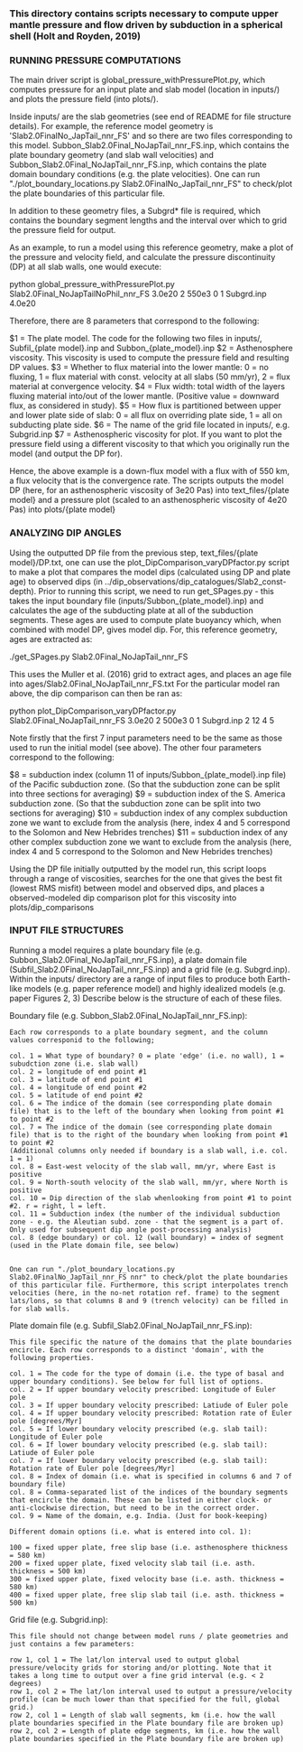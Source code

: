 ### This directory contains scripts necessary to compute upper mantle pressure and flow driven by subduction in a spherical shell (Holt and Royden, 2019)

### RUNNING PRESSURE COMPUTATIONS

The main driver script is global_pressure_withPressurePlot.py, which computes pressure for an input plate and slab model (location in inputs/) and plots the pressure field (into plots/). 

Inside inputs/ are the slab geometries (see end of README for file structure details).  For example, the reference model geometry is 'Slab2.0FinalNo_JapTail_nnr_FS' and so there are two files corresponding to this model. Subbon_Slab2.0Final_NoJapTail_nnr_FS.inp, which contains the plate boundary geometry (and slab wall velocities) and Subbon_Slab2.0Final_NoJapTail_nnr_FS.inp, which contains the plate domain boundary conditions (e.g. the plate velocities). One can run "./plot_boundary_locations.py Slab2.0FinalNo_JapTail_nnr_FS" to check/plot the plate boundaries of this particular file.

In addition to these geometry files, a Subgrd* file is required, which contains the boundary segment lengths and the interval over which to grid the pressure field for output. 

As an example, to run a model using this reference geometry, make a plot of the pressure and velocity field, and calculate the pressure discontinuity (DP) at all slab walls, one would execute:

python global_pressure_withPressurePlot.py Slab2.0Final_NoJapTailNoPhil_nnr_FS 3.0e20 2 550e3 0 1 Subgrd.inp 4.0e20

Therefore, there are 8 parameters that correspond to the following:

$1 = The plate model. The code for the following two files in inputs/, Subfil_{plate model}.inp and Subbon_{plate_model}.inp
$2 = Asthenosphere viscosity. This viscosity is used to compute the pressure field and resulting DP values.
$3 = Whether to flux material into the lower mantle: 0 = no fluxing, 1 = flux material with const. velocity at all slabs (50 mm/yr), 2 = flux material at convergence velocity.
$4 = Flux width: total width of the layers fluxing material into/out of the lower mantle. (Positive value = downward flux, as considered in study).
$5 = How flux is partitioned between upper and lower plate side of slab: 0 = all flux on overriding plate side, 1 = all on subducting plate side.
$6 = The name of the grid file located in inputs/, e.g. Subgrid.inp
$7 = Asthenospheric viscosity for plot. If you want to plot the pressure field using a different viscosity to that which you originally run the model (and output the DP for).

Hence, the above example is a down-flux model with a flux with of 550 km, a flux velocity that is the convergence rate. The scripts outputs the model DP (here, for an asthenospheric viscosity of 3e20 Pas) into text_files/{plate model} and a pressure plot (scaled to an asthenospheric viscosity of 4e20 Pas) into plots/{plate model}

### ANALYZING DIP ANGLES

Using the outputted DP file from the previous step, text_files/{plate model}/DP.txt, one can use the plot_DipComparison_varyDPfactor.py script to make a plot that compares the model dips (calculated using DP and plate age) to observed dips (in ../dip_observations/dip_catalogues/Slab2_const-depth). Prior to running this script, we need to run get_SPages.py - this takes the input boundary file (inputs/Subbon_{plate_model}.inp) and calculates the age of the subducting plate at all of the subduction segments. These ages are used to compute plate buoyancy which, when combined with model DP, gives model dip. For, this reference geometry, ages are extracted as:

./get_SPages.py Slab2.0Final_NoJapTail_nnr_FS

This uses the Muller et al. (2016) grid to extract ages, and places an age file into ages/Slab2.0Final_NoJapTail_nnr_FS.txt
For the particular model ran above, the dip comparison can then be ran as:

python plot_DipComparison_varyDPfactor.py Slab2.0Final_NoJapTail_nnr_FS 3.0e20 2 500e3 0 1 Subgrd.inp 2 12 4 5

Note firstly that the first 7 input parameters need to be the same as those used to run the initial model (see above). The other four parameters correspond to the following:

$8  = subduction index (column 11 of inputs/Subbon_{plate_model}.inp file) of the Pacific subduction zone. (So that the subduction zone can be split into three sections for averaging)
$9  = subduction index of the S. America subduction zone. (So that the subduction zone can be split into two sections for averaging) 
$10 = subduction index of any complex subduction zone we want to exclude from the analysis (here, index 4 and 5 correspond to the Solomon and New Hebrides trenches)
$11 = subduction index of any other complex subduction zone we want to exclude from the analysis (here, index 4 and 5 correspond to the Solomon and New Hebrides trenches)

Using the DP file initially outputted by the model run, this script loops through a range of viscosities, searches for the one that gives the best fit (lowest RMS misfit) between model and observed dips, and places a observed-modeled dip comparison plot for this viscosity into plots/dip_comparisons 

### INPUT FILE STRUCTURES

Running a model requires a plate boundary file (e.g. Subbon_Slab2.0Final_NoJapTail_nnr_FS.inp), a plate domain file (Subfil_Slab2.0Final_NoJapTail_nnr_FS.inp) and a grid file (e.g. Subgrd.inp). Within the inputs/ directory are a range of input files to produce both Earth-like models (e.g. paper reference model) and highly idealized models (e.g. paper Figures 2, 3) Describe below is the structure of each of these files.

Boundary file (e.g. Subbon_Slab2.0Final_NoJapTail_nnr_FS.inp):

	Each row corresponds to a plate boundary segment, and the column values corresponid to the following;

	col. 1 = What type of boundary? 0 = plate 'edge' (i.e. no wall), 1 = subudction zone (i.e. slab wall)
	col. 2 = longitude of end point #1
	col. 3 = latitude of end point #1
	col. 4 = longitude of end point #2
	col. 5 = latitude of end point #2
	col. 6 = The indice of the domain (see corresponding plate domain file) that is to the left of the boundary when looking from point #1 to point #2
	col. 7 = The indice of the domain (see corresponding plate domain file) that is to the right of the boundary when looking from point #1 to point #2
	(Additional columns only needed if boundary is a slab wall, i.e. col. 1 = 1)
	col. 8 = East-west velocity of the slab wall, mm/yr, where East is positive 
	col. 9 = North-south velocity of the slab wall, mm/yr, where North is positive 
	col. 10 = Dip direction of the slab whenlooking from point #1 to point #2. r = right, l = left.
	col. 11 = Subduction index (the number of the individual subduction zone - e.g. the Aleutian subd. zone - that the segment is a part of. Only used for subsequent dip angle post-processing analysis)
	col. 8 (edge boundary) or col. 12 (wall boundary) = index of segment (used in the Plate domain file, see below)


	One can run "./plot_boundary_locations.py Slab2.0FinalNo_JapTail_nnr_FS nnr" to check/plot the plate boundaries of this particular file. Furthermore, this script interpolates trench velocities (here, in the no-net rotation ref. frame) to the segment lats/lons, so that columns 8 and 9 (trench velocity) can be filled in for slab walls.

Plate domain file (e.g. Subfil_Slab2.0Final_NoJapTail_nnr_FS.inp):

	This file specific the nature of the domains that the plate boundaries encircle. Each row corresponds to a distinct 'domain', with the following properties.

	col. 1 = The code for the type of domain (i.e. the type of basal and upper boundary conditions). See below for full list of options.
	col. 2 = If upper boundary velocity prescribed: Longitude of Euler pole
	col. 3 = If upper boundary velocity prescribed: Latiude of Euler pole
	col. 4 = If upper boundary velocity prescribed: Rotation rate of Euler pole [degrees/Myr]
	col. 5 = If lower boundary velocity prescribed (e.g. slab tail): Longitude of Euler pole
	col. 6 = If lower boundary velocity prescribed (e.g. slab tail): Latiude of Euler pole
	col. 7 = If lower boundary velocity prescribed (e.g. slab tail): Rotation rate of Euler pole [degrees/Myr]
	col. 8 = Index of domain (i.e. what is specified in columns 6 and 7 of boundary file) 
	col. 8 = Comma-separated list of the indices of the boundary segments that encircle the domain. These can be listed in either clock- or anti-clockwise direction, but need to be in the correct order.
	col. 9 = Name of the domain, e.g. India. (Just for book-keeping)

	Different domain options (i.e. what is entered into col. 1):

	100 = fixed upper plate, free slip base (i.e. asthenosphere thickness = 580 km)
	200 = fixed upper plate, fixed velocity slab tail (i.e. asth. thickness = 500 km)
	300 = fixed upper plate, fixed velocity base (i.e. asth. thickness = 580 km)
	400 = fixed upper plate, free slip slab tail (i.e. asth. thickness = 500 km)

Grid file (e.g. Subgrid.inp):

	This file should not change between model runs / plate geometries and just contains a few parameters:

	row 1, col 1 = The lat/lon interval used to output global pressure/velocity grids for storing and/or plotting. Note that it takes a long time to output over a fine grid interval (e.g. < 2 degrees)
	row 1, col 2 = The lat/lon interval used to output a pressure/velocity profile (can be much lower than that specified for the full, global grid.)
	row 2, col 1 = Length of slab wall segments, km (i.e. how the wall plate boundaries specified in the Plate boundary file are broken up)
	row 2, col 2 = Length of plate edge segments, km (i.e. how the wall plate boundaries specified in the Plate boundary file are broken up)





